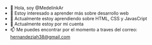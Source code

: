 - 👋 Hola, soy @MedelinkAr
- 👀 Estoy interesado a aprender más sobre desarrollo web
- 🌱 Actualmente estoy aprendiendo sobre HTML, CSS y JavasCript
- 💞️ Actualmente estoy por mi cuenta
- 📫 Me puedes encontrar por el momento a traves del correo: hernandezjah38@gmail.com

<!---
MedelinkAr/MedelinkAr is a ✨ special ✨ repository because its `README.md` (this file) appears on your GitHub profile.
You can click the Preview link to take a look at your changes.
--->
